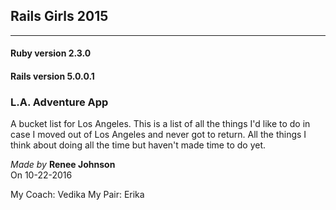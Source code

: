 ## Rails Girls 2015 

 ---

#### Ruby version 2.3.0
#### Rails version 5.0.0.1

### L.A. Adventure App

A bucket list for Los Angeles. This is a list of all the things I'd like to do in case I moved out of Los Angeles and never got to return. All the things I think about doing all the time but haven't made time to do yet.

*Made by* **Renee Johnson**  
On 10-22-2016  

My Coach: Vedika
My Pair: Erika